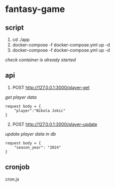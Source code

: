 # fantasy-game

## script
1. cd ./app
2. docker-compose -f docker-compose.yml up -d 
3. docker-compose -f docker-compose.yml up -d 

*check container is already started* 

## api
1. POST http://127.0.0.1:3000/player-get 

*get player data*

    request body = {
        "player":"Nikola Jokic"
    }
2. POST http://127.0.0.1:3000/player-update 

*update player data in db*

    request body = {
        "season_year": "2024"
    }

## cronjob
cron.js
